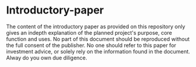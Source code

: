 # Introductory-paper
The content of the introductory paper as provided on this repository only gives an indepth explanation of the planned project's purpose, core function and uses.
No part of this document should be reproduced without the full consent of the publisher.
No one should refer to this paper for investment advice, or solely rely on the information found in the document. Alway do you own due diligence.
